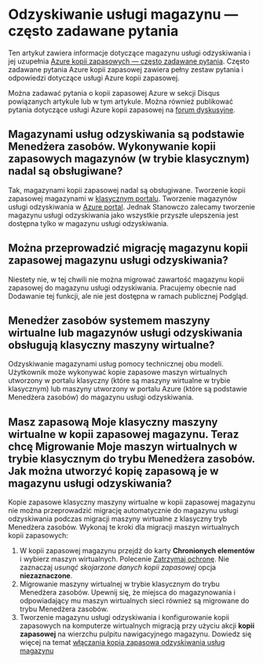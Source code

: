 <properties
   pageTitle="Usługi odzyskiwania magazynu — często zadawane pytania | Microsoft Azure"
   description="Ta wersja: często zadawane pytania obsługuje wersji Preview publicznej usługi Azure kopii zapasowej. Odpowiedzi na często zadawane pytania dotyczące agenta kopii zapasowej, wykonywanie kopii zapasowych i przechowywania, odzyskiwania, zabezpieczenia i inne często zadawane pytania dotyczące Azure tworzeniem kopii zapasowych."
   services="backup"
   documentationCenter=""
   authors="markgalioto"
   manager="jwhit"
   editor=""
   keywords="tworzenia kopii zapasowych; Usługa Kopia zapasowa"/>

<tags
   ms.service="backup"
   ms.workload="storage-backup-recovery"
     ms.tgt_pltfrm="na"
     ms.devlang="na"
     ms.topic="get-started-article"
     ms.date="10/21/2016"
     ms.author="trinadhk; markgal; jimpark;"/>

# <a name="recovery-services-vault---faq"></a>Odzyskiwanie usługi magazynu — często zadawane pytania


Ten artykuł zawiera informacje dotyczące magazynu usługi odzyskiwania i jej uzupełnia [Azure kopii zapasowych — często zadawane pytania](backup-azure-backup-faq.md). Często zadawane pytania Azure kopii zapasowej zawiera pełny zestaw pytania i odpowiedzi dotyczące usługi Azure kopii zapasowej.  

Można zadawać pytania o kopii zapasowej Azure w sekcji Disqus powiązanych artykule lub w tym artykule. Można również publikować pytania dotyczące usługi Azure kopii zapasowej na [forum dyskusyjne](https://social.msdn.microsoft.com/forums/azure/home?forum=windowsazureonlinebackup).

## <a name="recovery-services-vaults-are-resource-manager-based-are-backup-vaults-classic-mode-still-supported-br"></a>Magazynami usług odzyskiwania są podstawie Menedżera zasobów. Wykonywanie kopii zapasowych magazynów (w trybie klasycznym) nadal są obsługiwane? <br/>
Tak, magazynami kopii zapasowej nadal są obsługiwane. Tworzenie kopii zapasowej magazynami w [klasycznym portalu](https://manage.windowsazure.com). Tworzenie magazynów usługi odzyskiwania w [Azure portal](https://portal.azure.com). Jednak Stanowczo zalecamy tworzenie magazynu usługi odzyskiwania jako wszystkie przyszłe ulepszenia jest dostępna tylko w magazynu usługi odzyskiwania.

## <a name="can-i-migrate-a-backup-vault-to-a-recovery-services-vault-br"></a>Można przeprowadzić migrację magazynu kopii zapasowej magazynu usługi odzyskiwania? <br/>
Niestety nie, w tej chwili nie można migrować zawartość magazynu kopii zapasowej do magazynu usługi odzyskiwania. Pracujemy obecnie nad Dodawanie tej funkcji, ale nie jest dostępna w ramach publicznej Podgląd.

## <a name="do-recovery-services-vaults-support-classic-vms-or-resource-manager-based-vms-br"></a>Menedżer zasobów systemem maszyny wirtualne lub magazynów usługi odzyskiwania obsługują klasyczny maszyny wirtualne? <br/>
Odzyskiwanie magazynami usług pomocy technicznej obu modeli.  Użytkownik może wykonywać kopie zapasowe maszyn wirtualnych utworzony w portalu klasyczny (które są maszyny wirtualne w trybie klasycznym) lub maszyny utworzony w portalu Azure (które są podstawie Menedżera zasobów) do magazynu usługi odzyskiwania.

## <a name="i-have-backed-up-my-classic-vms-in-backup-vault-now-i-want-to-migrate-my-vms-from-classic-mode-to-resource-manager-mode--how-can-i-backup-them-in-recovery-services-vault"></a>Masz zapasową Moje klasyczny maszyny wirtualne w kopii zapasowej magazynu. Teraz chcę Migrowanie Moje maszyn wirtualnych w trybie klasycznym do trybu Menedżera zasobów.  Jak można utworzyć kopię zapasową je w magazynu usługi odzyskiwania?
Kopie zapasowe klasyczny maszyny wirtualne w kopii zapasowej magazynu nie można przeprowadzić migrację automatycznie do magazynu usługi odzyskiwania podczas migracji maszyny wirtualne z klasyczny tryb Menedżera zasobów. Wykonaj te kroki dla migracji maszyn wirtualnych kopii zapasowych:

1. W kopii zapasowej magazynu przejdź do karty **Chronionych elementów** i wybierz maszyn wirtualnych. Polecenie [Zatrzymaj ochronę](backup-azure-manage-vms-classic.md#stop-protecting-virtual-machines). Nie zaznaczaj *usunąć skojarzone danych kopii zapasowej* opcja **niezaznaczone**.
2. Migrowanie maszyny wirtualnej w trybie klasycznym do trybu Menedżera zasobów. Upewnij się, że miejsca do magazynowania i odpowiadający mu maszyn wirtualnych sieci również są migrowane do trybu Menedżera zasobów.
3. Tworzenie magazynu usługi odzyskiwania i konfigurowanie kopii zapasowych na komputerze wirtualnych migracją przy użyciu akcji **kopii zapasowej** na wierzchu pulpitu nawigacyjnego magazynu. Dowiedz się więcej na temat [włączania kopia zapasowa odzyskiwania usług magazynu](backup-azure-vms-first-look-arm.md)
